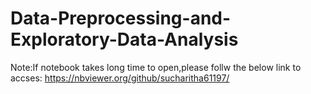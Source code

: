 # Data-Preprocessing-and-Exploratory-Data-Analysis
Note:If notebook takes long time to open,please follw the below link to accses:
https://nbviewer.org/github/sucharitha61197/
